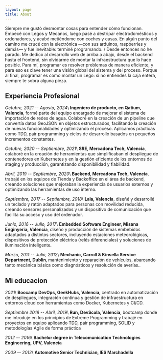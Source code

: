 ```yaml
---
layout: page
title: About
---
```


Siempre me gustó desmontar cosas para entender cómo funcionan. Empecé con Legos y Mecanos, luego pasé a destripar electrodomésticos y ordenadores, y acabé metiéndome con coches y casas. En algún punto del camino me crucé con la electrónica —con sus arduinos, raspberries y demás— y fue inevitable: terminé programando. \\
Desde entonces no he parado. Me dedico al desarrollo web de arriba a abajo, desde el backend hasta el frontend, sin olvidarme de montar la infraestructura que lo hace posible. Para mí, programar es resolver problemas de manera eficiente, y para eso es clave tener una visión global del sistema y del proceso. Porque al final, programar es como montar un Lego: si no entiendes la caja entera, siempre te sobra alguna pieza.


## Experiencia Profesional

_Octubre, 2021 -- Agosto, 2024_\\
**Ingeniero de producto, en Qatium, Valencia**, formé parte del equipo encargado de mejorar el sistema de importación de redes de agua. Colaboré en la creación de un pipeline que convertía datos GeoJSON en objetos estructurados, facilitando la creación de nuevas funcionalidades y optimizando el proceso. Aplicamos prácticas como TDD, pair programming y ciclos de desarrollo basados en pequeños incrementos constantes.

_Octubre, 2020 -- Septiembre, 2021_\\
**SRE, Mercadona Tech, Valencia**, colaboré en la creación de herramientas que simplificaban el despliegue de contenedores en Kubernetes y en la gestión eficiente de los entornos de staging y producción, garantizando disponibilidad y fiabilidad.

_Abril, 2019 -- Septiembre, 2020_\\
**Backend, Mercadona Tech, Valencia**, trabajé en los equipos de Tienda y Backoffice en el área de backend, creando soluciones que mejoraban la experiencia de usuarios externos y optimizando las herramientas de uso interno.

_Septiembre, 2017 -- Septiembre, 2018_\\
**Laia, Valencia**, diseñé y desarrollé un teclado y ratón adaptados para personas con movilidad reducida, creando sensores personalizados y un dispositivo de comunicación que facilita su acceso y uso del ordenador.

_Junio, 2016 -- Julio, 2017_\\
**Embedded Software Engineer, Misana Enginyeria, Valencia**, diseño y producción de sistemas embebidos adaptados a distintos sectores, incluyendo estaciones meteorológicas, dispositivos de protección eléctrica (relés diferenciales) y soluciones de iluminación inteligente.

_Marzo, 2011 -- Julio, 2012_\\
**Mechanic, Carroll & Kinsella Service Department, Dublin**, mantenimiento y reparación de vehículos, abarcando tanto mecánica básica como diagnósticos y resolución de averías..

## Mi educacion

_2021_\\
**Boocamp DevOps, GeekHubs, Valencia**, centrado en automatización de despliegues, integración continua y gestión de infraestructura en entornos cloud con herramientas como Docker, Kubernetes y CI/CD.

_Septiembre 2018 -- Abril, 2019_\\
**Run, DevScola, Valencia**, bootcamp donde me introduje en los principios de Extreme Programming y trabajé en proyectos en equipo aplicando TDD, pair programming, SOLID y metodologías Agile de forma práctica

_2012 -- 2016_\\
**Bachelor degree in Telecomunication Technologies Engineering, UPV, Valencia**

_2009 -- 2012_\\
**Automotive Senior Technician, IES Marchadella**
